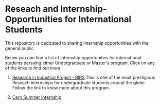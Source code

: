 # Reseach and Internship-Opportunities for International Students
This repository is dedicated to sharing Internship opportunities with the general public

Below you can find a list of internship opportunities for international students persuing either Undergraduate or Master's program.
Click on any of the links to find out more

1. [Research in Industrial Project - RIPS](http://www.ipam.ucla.edu/programs/student-research-programs/research-in-industrial-projects-for-students-rips-2022/) This is one of the most prestigious Reseach internships for undergraduate students around the globe. Follow the link to know more about this program.

2. [Cern Summer Internship](https://home.cern/summer-student-programme#:~:text=The%20CERN%20Summer%20Student%20Programme,at%20CERN%20in%20Geneva%2C%20Switzerland.)

